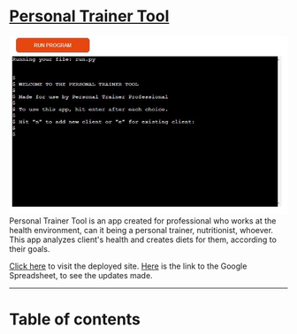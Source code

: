 # [Personal Trainer Tool](https://personal-trainer-tool.herokuapp.com/)

 ![](/docs/images/project-img.JPG)
 Personal Trainer Tool is an app created for professional who works at the health environment, can it being a personal trainer, nutritionist, whoever. 
 This app analyzes client's health and creates diets for them, according to their goals.
 
[Click here](https://personal-trainer-tool.herokuapp.com/) to visit the deployed site.
[Here](https://docs.google.com/spreadsheets/d/1xkOIW6pDstDv1EDaznGfMbKba8Nzhc8cX9CcQQYTlNw/edit?usp=sharing) is the link to the Google Spreadsheet, to see the updates made.

---

# Table of contents
